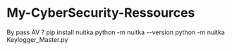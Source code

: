 # My-CyberSecurity-Ressources

By pass AV ?
pip install nuitka
python -m nuitka --version
python -m nuitka Keylogger_Master.py
